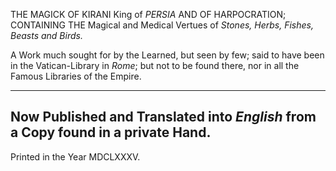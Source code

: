 THE
MAGICK
OF
KIRANI
King of _PERSIA_
AND OF
HARPOCRATION;
CONTAINING THE
Magical and Medical Vertues of _Stones,
Herbs, Fishes, Beasts and Birds._

A
Work much sought for by the Learned,
but seen by few; said to have been
in the Vatican-Library in _Rome_; but not
to be found there, nor in all the Famous
Libraries of the Empire.

---
Now Published and Translated into _English_
from a Copy found in a private Hand.
---

Printed in the Year MDCLXXXV.
